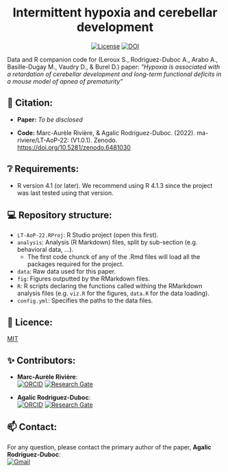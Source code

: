 <div align="center">
 
 <h1>Intermittent hypoxia and cerebellar development</h1>

 [![License](https://img.shields.io/badge/license-MIT-blue.svg)](/LICENSE)
 [![DOI](https://zenodo.org/badge/484983414.svg)](https://zenodo.org/badge/latestdoi/484983414)

</div>

Data and R companion code for (Leroux S., Rodriguez-Duboc A., Arabo A., Basille-Dugay M., Vaudry D., & Burel D.) paper: *"Hypoxia is associated with a retardation of cerebellar development and long-term functional deficits in a mouse model of apnea of prematurity"*

## 📖 Citation:

- **Paper:** *To be disclosed*  

- **Code:** Marc-Aurèle Rivière, & Agalic Rodriguez-Duboc. (2022). ma-riviere/LT-AoP-22: (V1.0.1). Zenodo. https://doi.org/10.5281/zenodo.6481030

## ❔ Requirements:

- R version 4.1 (or later). We recommend using R 4.1.3 since the project was last tested using that version.

## 💻 Repository structure:

- `LT-AoP-22.RProj`: R Studio project (open this first).
- `analysis`: Analysis (R Markdown) files, split by sub-section (e.g. behavioral data, ...). 
  - The first code chunck of any of the .Rmd files will load all the packages required for the project.
- `data`: Raw data used for this paper.
- `fig`: Figures outputted by the RMarkdown files.
- `R`: R scripts declaring the functions called withing the RMarkdown analysis files (e.g. `viz.R` for the figures, `data.R` for the data loading).
- `config.yml`: Specifies the paths to the data files.

## 📜 Licence:

[MIT](LICENSE)

## ✨ Contributors:

- **Marc-Aurèle Rivière**:  
[![ORCID](https://img.shields.io/badge/ORCID-A6CE39?style=flat-square&labelColor=white&logo=orcid&logoColor=A6CE39)][ORCID_MAR]
[![Research Gate](https://img.shields.io/badge/ResearchGate-00CCBB?style=flat-square&labelColor=white&logo=researchgate&logoColor=00CCBB)][RG_MAR]

- **Agalic Rodriguez-Duboc**:  
[![ORCID](https://img.shields.io/badge/ORCID-A6CE39?style=flat-square&labelColor=white&logo=orcid&logoColor=A6CE39)][ORCID_ARD]
[![Research Gate](https://img.shields.io/badge/ResearchGate-00CCBB?style=flat-square&labelColor=white&logo=researchgate&logoColor=00CCBB)][RG_ARD]

## 📫 Contact:

For any question, please contact the primary author of the paper, **Agalic Rodriguez-Duboc**:  
<a href="mailto:agalic.rd@gmail.com?subject=Intermittent%20Hypoxia%20and%20Cerebellar%20Development">![Gmail](https://img.shields.io/badge/Gmail-C71610?style=flat-square&labelColor=white&logo=Gmail&logoColor=C71610)</a>


<!----------------------------------->

[RG_MAR]: https://www.researchgate.net/profile/Marc_Aurele_Riviere2
[ORCID_MAR]: https://orcid.org/0000-0002-5108-3382
[RG_ARD]: https://www.researchgate.net/profile/Agalic-Rodriguez-Duboc
[ORCID_ARD]: https://orcid.org/0000-0002-2084-3780
